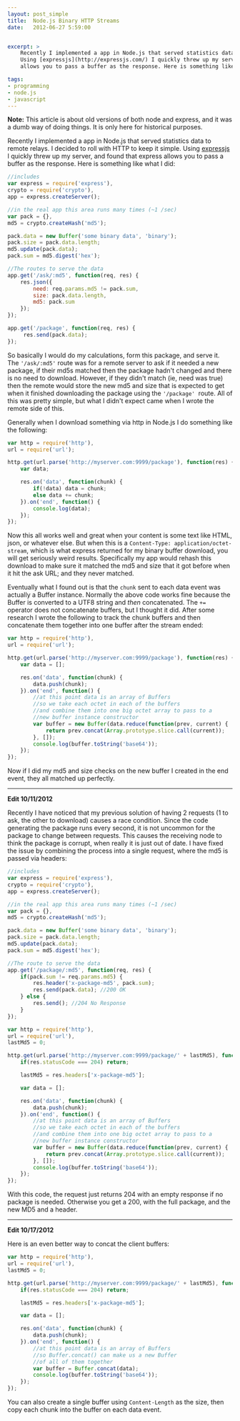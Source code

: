 ```yaml
---
layout: post_simple
title:  Node.js Binary HTTP Streams
date:   2012-06-27 5:59:00


excerpt: >
    Recently I implemented a app in Node.js that served statistics data to remote relays. I decided to roll with HTTP to keep it simple.
    Using [expressjs](http://expressjs.com/) I quickly threw up my server, and found that express
    allows you to pass a buffer as the response. Here is something like what I did:

tags:
- programming
- node.js
- javascript
---
```


<div class="alert alert-info" role="alert">
    <strong>Note:</strong> This article is about old versions of both node and express, and it was a dumb way of doing things.
    It is only here for historical purposes.
</div>

Recently I implemented a app in Node.js that served statistics data to remote relays. I decided to roll with HTTP to keep it simple.
Using [expressjs](http://expressjs.com/) I quickly threw up my server, and found that express
allows you to pass a buffer as the response. Here is something like what I did:

```js
//includes
var express = require('express'),
crypto = require('crypto'),
app = express.createServer();

//in the real app this area runs many times (~1 /sec)
var pack = {},
md5 = crypto.createHash('md5');

pack.data = new Buffer('some binary data', 'binary');
pack.size = pack.data.length;
md5.update(pack.data);
pack.sum = md5.digest('hex');

//The routes to serve the data
app.get('/ask/:md5', function(req, res) {
    res.json({
        need: req.params.md5 != pack.sum,
        size: pack.data.length,
        md5: pack.sum
    });
});

app.get('/package', function(req, res) {
     res.send(pack.data);
});
```

So basically I would do my calculations, form this package, and serve it. The `'/ask/:md5'` route was for a remote server to ask if it
needed a new package, if their md5s matched then the package hadn't changed and there is no need to download. However, if they didn't
match (ie, need was true) then the remote would store the new md5 and size that is expected to get when it finished downloading the
package using the `'/package'`  route. All of this was pretty simple, but what I
didn't expect came when I wrote the remote side of this.

Generally when I download something via http in Node.js I do something like the following:

```js
var http = require('http'),
url = require('url');

http.get(url.parse('http://myserver.com:9999/package'), function(res) {
    var data;

    res.on('data', function(chunk) {
        if(!data) data = chunk;
        else data += chunk;
    }).on('end', function() {
        console.log(data);
    });
});
```

Now this all works well and great when your content is some text like HTML, json, or whatever else. But when this is a
`Content-Type: application/octet-stream`, which is what express returned for my binary buffer download, you will get
seriously weird results. Specifically my app would rehash this download to make sure it matched the md5 and size that it
got before when it hit the ask URL; and they never matched.

Eventually what I found out is that the `chunk` sent to each data event was actually a Buffer instance. Normally the above code works
fine because the Buffer is converted to a UTF8 string and *then* concatenated. The `+=` operator does not concatenate buffers, but I
thought it did. After some research I wrote the following to track the chunk buffers and then concatenate them together into one buffer
after the stream ended:

```js
var http = require('http'),
url = require('url');

http.get(url.parse('http://myserver.com:9999/package'), function(res) {
    var data = [];

    res.on('data', function(chunk) {
        data.push(chunk);
    }).on('end', function() {
        //at this point data is an array of Buffers
        //so we take each octet in each of the buffers
        //and combine them into one big octet array to pass to a
        //new buffer instance constructor
        var buffer = new Buffer(data.reduce(function(prev, current) {
            return prev.concat(Array.prototype.slice.call(current));
        }, []);
        console.log(buffer.toString('base64'));
    });
});
```

Now if I did my md5 and size checks on the new buffer I created in the end event, they all matched up perfectly.

-----

**Edit 10/11/2012**

Recently I have noticed that my previous solution of having 2 requests (1 to ask, the other to download) causes a race condition.
Since the code generating the package runs every second, it is not uncommon for the package to change between requests. This causes
the receiving node to think the package is corrupt, when really it is just out of date. I have fixed the issue by combining the process
into a single request, where the md5 is passed via headers:

```js
//includes
var express = require('express'),
crypto = require('crypto'),
app = express.createServer();

//in the real app this area runs many times (~1 /sec)
var pack = {},
md5 = crypto.createHash('md5');

pack.data = new Buffer('some binary data', 'binary');
pack.size = pack.data.length;
md5.update(pack.data);
pack.sum = md5.digest('hex');

//The route to serve the data
app.get('/package/:md5', function(req, res) {
    if(pack.sum != req.params.md5) {
        res.header('x-package-md5', pack.sum);
        res.send(pack.data); //200 OK
    } else {
        res.send(); //204 No Response
    }
});
```

```js
var http = require('http'),
url = require('url'),
lastMd5 = 0;

http.get(url.parse('http://myserver.com:9999/package/' + lastMd5), function(res) {
    if(res.statusCode === 204) return;

    lastMd5 = res.headers['x-package-md5'];

    var data = [];

    res.on('data', function(chunk) {
        data.push(chunk);
    }).on('end', function() {
        //at this point data is an array of Buffers
        //so we take each octet in each of the buffers
        //and combine them into one big octet array to pass to a
        //new buffer instance constructor
        var buffer = new Buffer(data.reduce(function(prev, current) {
            return prev.concat(Array.prototype.slice.call(current));
        }, []);
        console.log(buffer.toString('base64'));
    });
});
```

With this code, the request just returns 204 with an empty response if no package is needed. Otherwise you get a 200, with the full package, and the new MD5 and a header.

-----

**Edit 10/17/2012**

Here is an even better way to concat the client buffers:

```js
var http = require('http'),
url = require('url'),
lastMd5 = 0;

http.get(url.parse('http://myserver.com:9999/package/' + lastMd5), function(res) {
    if(res.statusCode === 204) return;

    lastMd5 = res.headers['x-package-md5'];

    var data = [];

    res.on('data', function(chunk) {
        data.push(chunk);
    }).on('end', function() {
        //at this point data is an array of Buffers
        //so Buffer.concat() can make us a new Buffer
        //of all of them together
        var buffer = Buffer.concat(data);
        console.log(buffer.toString('base64'));
    });
});
```

You can also create a single buffer using `Content-Length` as the size, then copy each chunk into the buffer on each data event.
